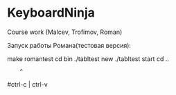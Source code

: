 # KeyboardNinja
Course work (Malcev, Trofimov, Roman)

Запуск работы Романа(тестовая версия):

make romantest 
cd bin
./tabltest new
./tabltest start
cd ..


        ^
#ctrl-c | ctrl-v 
